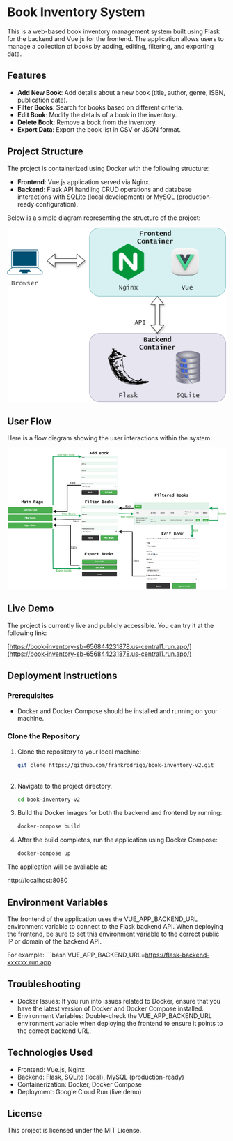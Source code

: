 # Book Inventory System

This is a web-based book inventory management system built using Flask for the backend and Vue.js for the frontend. The application allows users to manage a collection of books by adding, editing, filtering, and exporting data.

## Features

- **Add New Book**: Add details about a new book (title, author, genre, ISBN, publication date).
- **Filter Books**: Search for books based on different criteria.
- **Edit Book**: Modify the details of a book in the inventory.
- **Delete Book**: Remove a book from the inventory.
- **Export Data**: Export the book list in CSV or JSON format.

## Project Structure

The project is containerized using Docker with the following structure:
- **Frontend**: Vue.js application served via Nginx.
- **Backend**: Flask API handling CRUD operations and database interactions with SQLite (local development) or MySQL (production-ready configuration).

Below is a simple diagram representing the structure of the project:

![Book Inventory Architecture](./Diagram_book_inventory.png)

## User Flow

Here is a flow diagram showing the user interactions within the system:

![Book Inventory User Flow](./Seconbind_siteflow.png)

## Live Demo

The project is currently live and publicly accessible. You can try it at the following link:

[https://book-inventory-sb-656844231878.us-central1.run.app/](https://book-inventory-sb-656844231878.us-central1.run.app/)

## Deployment Instructions

### Prerequisites

- Docker and Docker Compose should be installed and running on your machine.

### Clone the Repository

1. Clone the repository to your local machine:

   ```bash
   git clone https://github.com/frankrodrigo/book-inventory-v2.git
    

2. Navigate to the project directory.
    ```bash
    cd book-inventory-v2


3. Build the Docker images for both the backend and frontend by running:

    ```bash
    docker-compose build

4. After the build completes, run the application using Docker Compose:

    ```bash
    docker-compose up

The application will be available at:

http://localhost:8080


## Environment Variables
The frontend of the application uses the VUE_APP_BACKEND_URL environment variable to connect to the Flask backend API. When deploying the frontend, be sure to set this environment variable to the correct public IP or domain of the backend API.

For example:
    ```bash
    VUE_APP_BACKEND_URL=https://flask-backend-xxxxxx.run.app

## Troubleshooting

- Docker Issues: If you run into issues related to Docker, ensure that you have the latest version of Docker and Docker Compose installed.
- Environment Variables: Double-check the VUE_APP_BACKEND_URL environment variable when deploying the frontend to ensure it points to the correct backend URL.

## Technologies Used
- Frontend: Vue.js, Nginx
- Backend: Flask, SQLite (local), MySQL (production-ready)
- Containerization: Docker, Docker Compose
- Deployment: Google Cloud Run (live demo)

## License
This project is licensed under the MIT License.

